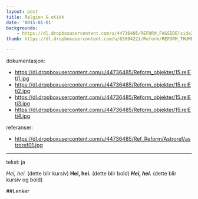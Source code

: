 ```yaml
---
layout: post
title: Relgion & etikk
date: '0015-01-01'
backgrounds:
    - https://dl.dropboxusercontent.com/u/44736485/REFORM_FAGSIDE(side2)/15.ReligionEtikk2m.jpg
thumb: https://dl.dropboxusercontent.com/u/65894221/Reform/REFORM_THUMBNAILS/15.ReligionEtikk.jpg

---
```


dokumentasjon:
  - https://dl.dropboxusercontent.com/u/44736485/Reform_objekter/15.relEti1.jpg
  - https://dl.dropboxusercontent.com/u/44736485/Reform_objekter/15.relEti2.jpg
  - https://dl.dropboxusercontent.com/u/44736485/Reform_objekter/15.relEti3.jpg
  - https://dl.dropboxusercontent.com/u/44736485/Reform_objekter/15.relEti4.jpg
  


referanser:
  - https://dl.dropboxusercontent.com/u/44736485/Ref_Reform/Astroref/astroref01.jpg



---
tekst: ja

*Hei, hei.* (dette blir kursiv)
**Hei, hei.** (dette blir bold)
***Hei, hei.*** (dette blir kursiv og bold)

##Lenker
